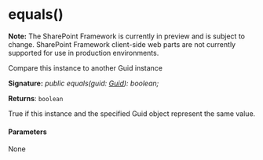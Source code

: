 # equals()
**Note:** The SharePoint Framework is currently in preview and is subject to change. SharePoint Framework client-side web parts are not currently supported for use in production environments.



Compare this instance to another Guid instance

**Signature:** _public equals(guid: [Guid](../sp-core-library/class/guid.md)): boolean;_

**Returns**: `boolean`



True if this instance and the specified Guid object represent the same value.

#### Parameters
None


